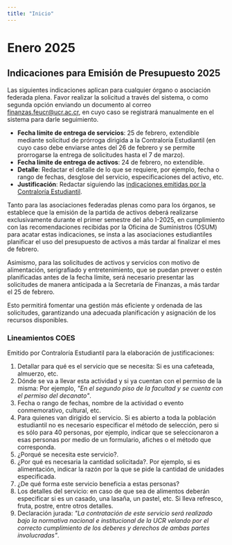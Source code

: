 ```yaml
---
title: "Inicio"
---
```


# Enero 2025

## Indicaciones para Emisión de Presupuesto 2025

Las siguientes indicaciones aplican para cualquier órgano o asociación federada
plena. Favor realizar la solicitud a través del sistema, o como segunda opción enviando
un documento al correo finanzas.feucr@ucr.ac.cr, en cuyo caso se registrará
manualmente en el sistema para darle seguimiento.

- **Fecha límite de entrega de servicios**: 25 de febrero, extendible mediante solicitud de prórroga dirigida a la Contraloría Estudiantil (en cuyo caso debe enviarse antes del 26 de febrero y se permite prorrogarse la entrega de solicitudes hasta el 7 de marzo).
- **Fecha límite de entrega de activos**: 24 de febrero, no extendible.
- **Detalle**: Redactar el detalle de lo que se requiere, por ejemplo, fecha o rango de fechas, desglose del servicio, especificaciones del activo, etc.
- **Justificación**: Redactar siguiendo las [indicaciones emitidas por la Contraloría Estudiantil](#lineamientos-coes).

Tanto para las asociaciones federadas plenas como para los órganos, se
establece que la emisión de la partida de activos deberá realizarse
exclusivamente durante el primer semestre del año I-2025, en cumplimiento con
las recomendaciones recibidas por la Oficina de Suministros (OSUM) para acatar
estas indicaciones, se insta a las asociaciones estudiantiles planificar el uso
del presupuesto de activos a más tardar al finalizar el mes de febrero.

Asimismo, para las solicitudes de activos y servicios con motivo de
alimentación, serigrafiado y entretenimiento, que se puedan prever o estén
planificadas antes de la fecha límite, será necesario presentar las solicitudes
de manera anticipada a la Secretaría de Finanzas, a más tardar el 25 de febrero.

Esto permitirá fomentar una gestión más eficiente y ordenada de las solicitudes,
garantizando una adecuada planificación y asignación de los recursos
disponibles.

### Lineamientos COES

Emitido por Contraloría Estudiantil para la elaboración de justificaciones:

1. Detallar para qué es el servicio que se necesita: Si es una cafeteada, almuerzo, etc.
2. Dónde se va a llevar esta actividad y si ya cuentan con el permiso de la misma: Por  ejemplo, _"En el segundo piso de la facultad y se cuenta con el permiso del decanato"_.
3. Fecha o rango de fechas, nombre de la actividad o evento conmemorativo, cultural, etc.
4. Para quienes van dirigido el servicio. Si es abierto a toda la población estudiantil no es necesario especificar el método de selección, pero si es sólo para 40 personas, por ejemplo, indicar que se seleccionaron a esas personas por medio de un formulario, afiches o el método que corresponda.
5. ¿Porqué se necesita este servicio?.
6. ¿Por qué es necesaria la cantidad solicitada?. Por ejemplo, si es alimentación, indicar la razón por la que se pide la cantidad de unidades especificada.
7. ¿De qué forma este servicio beneficia a estas personas?
8. Los detalles del servicio: en caso de que sea de alimentos deberán especificar si es un casado, una lasaña, un  pastel, etc.  Si  lleva  refresco, fruta, postre, entre otros detalles.
9. Declaración jurada: _"La contratación de este servicio será realizado bajo la normativa nacional e institucional de la UCR velando por el correcto cumplimiento de los deberes y derechos de ambas partes involucradas"_.

